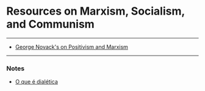 # Resources on Marxism, Socialism, and Communism

---

- [George Novack's on Positivism and Marxism](https://www.marxists.org/archive/novack/works/history/ch11.htm)

---

### Notes

- [O que é dialética](./notes/dialetica.md)
